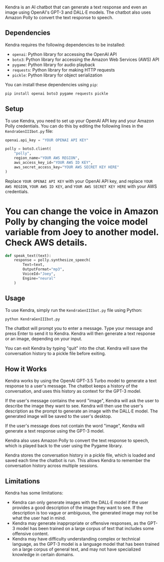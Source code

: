 Kendra is an AI chatbot that can generate a text response and even an image using OpenAI's GPT-3 and DALL·E models. The chatbot also uses Amazon Polly to convert the text response to speech.

## Dependencies

Kendra requires the following dependencies to be installed:

- `openai`: Python library for accessing the OpenAI API
- `boto3`: Python library for accessing the Amazon Web Services (AWS) API
- `pygame`: Python library for audio playback
- `requests`: Python library for making HTTP requests
- `pickle`: Python library for object serialization

You can install these dependencies using `pip`:

```bash
pip install openai boto3 pygame requests pickle
```

## Setup

To use Kendra, you need to set up your OpenAI API key and your Amazon Polly credentials. You can do this by editing the following lines in the `KendraGenIIIbot.py` file:

```python
openai.api_key = "YOUR OPENAI API KEY"

polly = boto3.client(
    "polly",
    region_name="YOUR AWS REGION",
    aws_access_key_id="YOUR AWS ID KEY",
    aws_secret_access_key="YOUR AWS SECRET KEY HERE"
)
```
Replace `YOUR OPENAI API KEY` with your OpenAI API key, and replace `YOUR AWS REGION`, `YOUR AWS ID KEY`, and `YOUR AWS SECRET KEY HERE` with your AWS credentials.

# You can change the voice in Amazon Polly by changing the voice model variable from Joey to another model. Check AWS details.
```python
def speak_text(text):
    response = polly.synthesize_speech(
        Text=text,
        OutputFormat="mp3",
        VoiceId="Joey",
        Engine="neural"
    )
```    


## Usage

To use Kendra, simply run the `KendraGenIIIbot.py` file using Python:

```bash
python KendraGenIIIbot.py
```

The chatbot will prompt you to enter a message. Type your message and press Enter to send it to Kendra. Kendra will then generate a text response or an image, depending on your input.

You can exit Kendra by typing "quit" into the chat. Kendra will save the conversation history to a pickle file before exiting.

## How it Works

Kendra works by using the OpenAI GPT-3.5 Turbo model to generate a text response to a user's message. The chatbot keeps a history of the conversation, and uses this history as context for the GPT-3 model.

If the user's message contains the word "image", Kendra will ask the user to describe the image they want to see. Kendra will then use the user's description as the prompt to generate an image with the DALL·E model. The generated image will be saved to the user's desktop.

If the user's message does not contain the word "image", Kendra will generate a text response using the GPT-3 model.

Kendra also uses Amazon Polly to convert the text response to speech, which is played back to the user using the Pygame library.

Kendra stores the conversation history in a pickle file, which is loaded and saved each time the chatbot is run. This allows Kendra to remember the conversation history across multiple sessions.

## Limitations

Kendra has some limitations:

- Kendra can only generate images with the DALL·E model if the user provides a good description of the image they want to see. If the description is too vague or ambiguous, the generated image may not be what the user had in mind.
- Kendra may generate inappropriate or offensive responses, as the GPT-3 model has been trained on a large corpus of text that includes some offensive content.
- Kendra may have difficulty understanding complex or technical language, as the GPT-3 model is a language model that has been trained on a large corpus of general text, and may not have specialized knowledge in certain domains.

